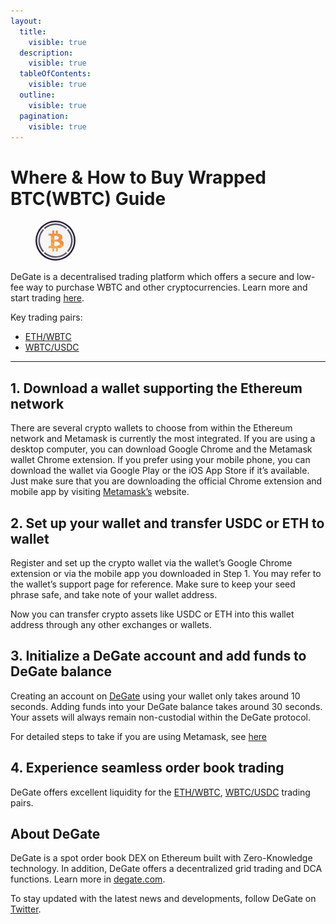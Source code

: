 ```yaml
---
layout:
  title:
    visible: true
  description:
    visible: true
  tableOfContents:
    visible: true
  outline:
    visible: true
  pagination:
    visible: true
---
```


# Where & How to Buy Wrapped BTC(WBTC) Guide

<figure><img src="../.gitbook/assets/wbtc_0x2260fac5e5542a773aa44fbcfedf7c193bc2c5991714705318687.jpg" alt="WBTC" width="64" style="border-radius: 50%;"><figcaption></figcaption></figure>

DeGate is a decentralised trading platform which offers a secure and low-fee way to purchase WBTC and other cryptocurrencies. Learn more and start trading [here](https://app.degate.com/trade/USDC/0x2260fac5e5542a773aa44fbcfedf7c193bc2c599?utm_source=howtobuy).&#x20;

Key trading pairs:

* [ETH/WBTC](https://app.degate.com/trade/0x2260fac5e5542a773aa44fbcfedf7c193bc2c599/ETH?utm_source=howtobuy)
* [WBTC/USDC](https://app.degate.com/trade/USDC/0x2260fac5e5542a773aa44fbcfedf7c193bc2c599?utm_source=howtobuy)

***

## 1. Download a wallet supporting the Ethereum network

There are several crypto wallets to choose from within the Ethereum network and Metamask is currently the most integrated. If you are using a desktop computer, you can download Google Chrome and the Metamask wallet Chrome extension. If you prefer using your mobile phone, you can download the wallet via Google Play or the iOS App Store if it’s available. Just make sure that you are downloading the official Chrome extension and mobile app by visiting [Metamask’s](https://metamask.io/) website.

## 2. Set up your wallet and transfer USDC or ETH to wallet

Register and set up the crypto wallet via the wallet’s Google Chrome extension or via the mobile app you downloaded in Step 1. You may refer to the wallet’s support page for reference. Make sure to keep your seed phrase safe, and take note of your wallet address.&#x20;

Now you can transfer crypto assets like USDC or ETH into this wallet address through any other exchanges or wallets.

## 3. Initialize a DeGate account and add funds to DeGate balance

Creating an account on [DeGate](https://app.degate.com/?utm_source=WBTC_howtobuy) using your wallet only takes around 10 seconds. Adding funds into your DeGate balance takes around 30 seconds. Your assets will always remain non-custodial within the DeGate protocol.

For detailed steps to take if you are using Metamask, see [here](https://docs.degate.com/v/product_en/main-features/wallet-connectivity/metamask)

## 4. Experience seamless order book trading

DeGate offers excellent liquidity for the [ETH/WBTC](https://app.degate.com/trade/0x2260fac5e5542a773aa44fbcfedf7c193bc2c599/ETH?utm_source=howtobuy), [WBTC/USDC](https://app.degate.com/trade/USDC/0x2260fac5e5542a773aa44fbcfedf7c193bc2c599?utm_source=howtobuy) trading pairs.&#x20;

## About DeGate

DeGate is a spot order book DEX on Ethereum built with Zero-Knowledge technology. In addition, DeGate offers a decentralized grid trading and DCA functions.  Learn more in [degate.com](https://degate.com/?utm_source=WBTC_howtobuy).

To stay updated with the latest news and developments, follow DeGate on [Twitter](https://twitter.com/degatedex).
